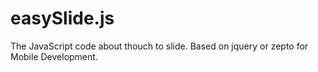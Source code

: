 easySlide.js
============

The JavaScript code about thouch to slide. Based on jquery or zepto for Mobile Development.
